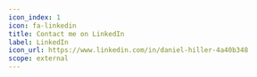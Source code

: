 ```yaml
---
icon_index: 1
icon: fa-linkedin
title: Contact me on LinkedIn
label: LinkedIn
icon_url: https://www.linkedin.com/in/daniel-hiller-4a40b348
scope: external
---
```

